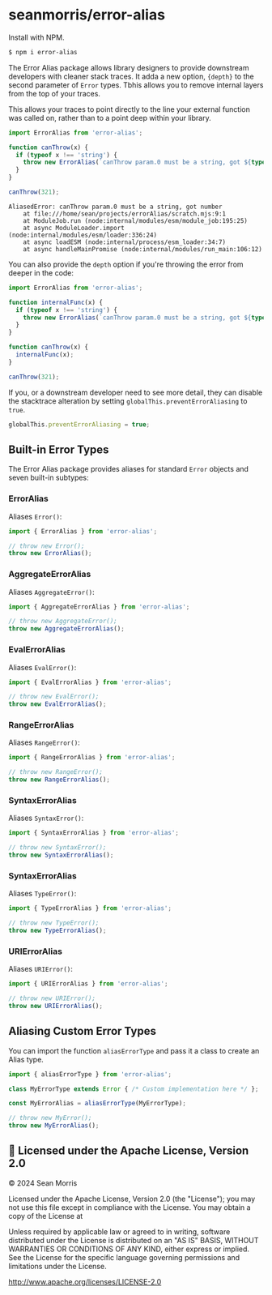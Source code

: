 # seanmorris/error-alias

Install with NPM.

```bash
$ npm i error-alias
```

The Error Alias package allows library designers to provide downstream developers with cleaner stack traces. It adda a new option, `{depth}` to the second parameter of `Error` types. Tbhis allows you to remove internal layers from the top of your traces.

This allows your traces to point directly to the line your external function was called on, rather than to a point deep within your library.

```javascript
import ErrorAlias from 'error-alias';

function canThrow(x) {
  if (typeof x !== 'string') {
    throw new ErrorAlias(`canThrow param.0 must be a string, got ${typeof x}`);
  }
}

canThrow(321);
```
```
AliasedError: canThrow param.0 must be a string, got number
    at file:///home/sean/projects/errorAlias/scratch.mjs:9:1
    at ModuleJob.run (node:internal/modules/esm/module_job:195:25)
    at async ModuleLoader.import (node:internal/modules/esm/loader:336:24)
    at async loadESM (node:internal/process/esm_loader:34:7)
    at async handleMainPromise (node:internal/modules/run_main:106:12)
```

You can also provide the `depth` option if you're throwing the error from deeper in the code:

```javascript
import ErrorAlias from 'error-alias';

function internalFunc(x) {
  if (typeof x !== 'string') {
    throw new ErrorAlias(`canThrow param.0 must be a string, got ${typeof x}`, {depth: 2});
  }
}

function canThrow(x) {
  internalFunc(x);
}

canThrow(321);
```


If you, or a downstream developer need to see more detail, they can disable the stacktrace alteration by setting `globalThis.preventErrorAliasing` to `true`.

```javascript
globalThis.preventErrorAliasing = true;
```

## Built-in Error Types

The Error Alias package provides aliases for standard `Error` objects and seven built-in subtypes:

### ErrorAlias

Aliases `Error()`:

```javascript
import { ErrorAlias } from 'error-alias';

// throw new Error();
throw new ErrorAlias();
```

### AggregateErrorAlias

Aliases `AggregateError()`:

```javascript
import { AggregateErrorAlias } from 'error-alias';

// throw new AggregateError();
throw new AggregateErrorAlias();
```

### EvalErrorAlias

Aliases `EvalError()`:

```javascript
import { EvalErrorAlias } from 'error-alias';

// throw new EvalError();
throw new EvalErrorAlias();
```

### RangeErrorAlias

Aliases `RangeError()`:

```javascript
import { RangeErrorAlias } from 'error-alias';

// throw new RangeError();
throw new RangeErrorAlias();
```

### SyntaxErrorAlias

Aliases `SyntaxError()`:

```javascript
import { SyntaxErrorAlias } from 'error-alias';

// throw new SyntaxError();
throw new SyntaxErrorAlias();
```

### SyntaxErrorAlias

Aliases `TypeError()`:

```javascript
import { TypeErrorAlias } from 'error-alias';

// throw new TypeError();
throw new TypeErrorAlias();
```

### URIErrorAlias

Aliases `URIError()`:

```javascript
import { URIErrorAlias } from 'error-alias';

// throw new URIError();
throw new URIErrorAlias();
```

## Aliasing Custom Error Types

You can import the function `aliasErrorType` and pass it a class to create an Alias type.

```javascript
import { aliasErrorType } from 'error-alias';

class MyErrorType extends Error { /* Custom implementation here */ };

const MyErrorAlias = aliasErrorType(MyErrorType);

// throw new MyError();
throw new MyErrorAlias();
```

## 🍻 Licensed under the Apache License, Version 2.0

&copy; 2024 Sean Morris

Licensed under the Apache License, Version 2.0 (the "License"); you may not use this file except in compliance with the License. You may obtain a copy of the License at

Unless required by applicable law or agreed to in writing, software distributed under the License is distributed on an "AS IS" BASIS, WITHOUT WARRANTIES OR CONDITIONS OF ANY KIND, either express or implied. See the License for the specific language governing permissions and limitations under the License.

http://www.apache.org/licenses/LICENSE-2.0
